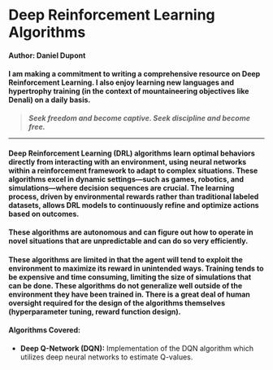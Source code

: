 # Deep Reinforcement Learning Algorithms

#### Author: Daniel Dupont

#### I am making a commitment to writing a comprehensive resource on Deep Reinforcement Learning. I also enjoy learning new languages and hypertrophy training (in the context of mountaineering objectives like Denali) on a daily basis.

> ***Seek freedom and become captive. Seek discipline and become free.***
---

#### Deep Reinforcement Learning (DRL) algorithms learn optimal behaviors directly from interacting with an environment, using neural networks within a reinforcement framework to adapt to complex situations. These algorithms excel in dynamic settings—such as games, robotics, and simulations—where decision sequences are crucial. The learning process, driven by environmental rewards rather than traditional labeled datasets, allows DRL models to continuously refine and optimize actions based on outcomes.

#### These algorithms are autonomous and can figure out how to operate in novel situations that are unpredictable and can do so very efficiently.

#### These algorithms are limited in that the agent will tend to exploit the environment to maximize its reward in unintended ways. Training tends to be expensive and time consuming, limiting the size of simulations that can be done. These algorithms do not generalize well outside of the environment they have been trained in. There is a great deal of human oversight required for the design of the algorithms themselves (hyperparameter tuning, reward function design).

#### Algorithms Covered:

- **Deep Q-Network (DQN):** Implementation of the DQN algorithm which utilizes deep neural networks to estimate Q-values.
